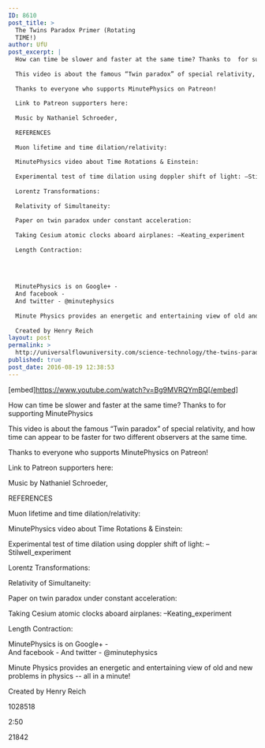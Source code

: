 ```yaml
---
ID: 8610
post_title: >
  The Twins Paradox Primer (Rotating
  TIME!)
author: UfU
post_excerpt: |
  How can time be slower and faster at the same time? Thanks to  for supporting MinutePhysics
  
  This video is about the famous “Twin paradox” of special relativity, and how time can appear to be faster for two different observers at the same time.
  
  Thanks to everyone who supports MinutePhysics on Patreon!
  
  Link to Patreon supporters here:
  
  Music by Nathaniel Schroeder,
  
  REFERENCES
  
  Muon lifetime and time dilation/relativity:
  
  MinutePhysics video about Time Rotations & Einstein:
  
  Experimental test of time dilation using doppler shift of light: –Stilwell_experiment
  
  Lorentz Transformations:
  
  Relativity of Simultaneity:
  
  Paper on twin paradox under constant acceleration:
  
  Taking Cesium atomic clocks aboard airplanes: –Keating_experiment
  
  Length Contraction:
  
  
  
  
  MinutePhysics is on Google+ -
  And facebook -
  And twitter - @minutephysics
  
  Minute Physics provides an energetic and entertaining view of old and new problems in physics -- all in a minute!
  
  Created by Henry Reich
layout: post
permalink: >
  http://universalflowuniversity.com/science-technology/the-twins-paradox-primer-rotating-time/
published: true
post_date: 2016-08-19 12:38:53
---
```

[embed]https://www.youtube.com/watch?v=Bg9MVRQYmBQ[/embed]<br>
<p>How can time be slower and faster at the same time? Thanks to  for supporting MinutePhysics

This video is about the famous “Twin paradox” of special relativity, and how time can appear to be faster for two different observers at the same time.

Thanks to everyone who supports MinutePhysics on Patreon! 

Link to Patreon supporters here: 

Music by Nathaniel Schroeder, 

REFERENCES

Muon lifetime and time dilation/relativity: 

MinutePhysics video about Time Rotations & Einstein: 

Experimental test of time dilation using doppler shift of light: –Stilwell_experiment

Lorentz Transformations: 

Relativity of Simultaneity: 

Paper on twin paradox under constant acceleration: 

Taking Cesium atomic clocks aboard airplanes: –Keating_experiment

Length Contraction: 




MinutePhysics is on Google+ -  
And facebook - 
And twitter - @minutephysics

Minute Physics provides an energetic and entertaining view of old and new problems in physics -- all in a minute!

Created by Henry Reich</p>
<p>1028518</p>
<p>2:50</p>
<p>21842</p>
<br></br>